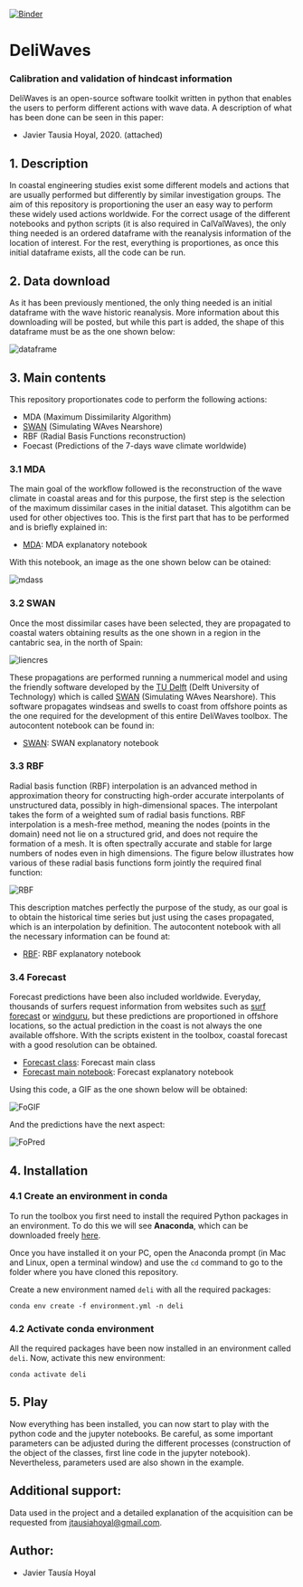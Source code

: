 [![Binder](https://mybinder.org/badge_logo.svg)](https://mybinder.org/v2/gh/javitausia/DeliWaves/master)

# DeliWaves

### Calibration and validation of hindcast information

DeliWaves is an open-source software toolkit written in python that enables the users to perform different actions with wave data. A description of what has been done can be seen in this paper:

* Javier Tausia Hoyal, 2020. (attached)

## 1. Description

In coastal engineering studies exist some different models and actions that are usually performed but differently by similar investigation groups. The aim of this repository is proportioning the user an easy way to perform these widely used actions worldwide. For the correct usage of the different notebooks and python scripts (it is also required in CalValWaves), the only thing needed is an ordered dataframe with the reanalysis information of the location of interest. For the rest, everything is proportiones, as once this initial dataframe exists, all the code can be run.

## 2. Data download

As it has been previously mentioned, the only thing needed is an initial dataframe with the wave historic reanalysis. More information about this downloading will be posted, but while this part is added, the shape of this dataframe must be as the one shown below:

![dataframe](/images/data/dataframe.png)

## 3. Main contents

This repository proportionates code to perform the following actions:

* MDA (Maximum Dissimilarity Algorithm)
* [SWAN](http://swanmodel.sourceforge.net/download/download.htm) (Simulating WAves Nearshore)
* RBF (Radial Basis Functions reconstruction)
* Foecast (Predictions of the 7-days wave climate worldwide)

### 3.1 MDA

The main goal of the workflow followed is the reconstruction of the wave climate in coastal areas and for this purpose, the first step is the selection of the maximum dissimilar cases in the initial dataset. This algotithm can be used for other objectives too. This is the first part that has to be performed and is briefly explained in:

- [MDA](./mda/mda_notebook.ipynb): MDA explanatory notebook

With this notebook, an image as the one shown below can be otained:

![mdass](/images/mda/mdass.png)

### 3.2 SWAN

Once the most dissimilar cases have been selected, they are propagated to coastal waters obtaining results as the one shown in a region in the cantabric sea, in the north of Spain:

![liencres](/images/swan/liencres.png)

These propagations are performed running a nummerical model and using the friendly software developed by the [TU Delft](https://www.tudelft.nl/) (Delft University of Technology) which is called [SWAN](http://swanmodel.sourceforge.net/download/download.htm) (Simulating WAves Nearshore). This software propagates windseas and swells to coast from offshore points as the one required for the development of this entire DeliWaves toolbox. The autocontent notebook can be found in:

- [SWAN](./swan/swan_notebook.ipynb): SWAN explanatory notebook

### 3.3 RBF

Radial basis function (RBF) interpolation is an advanced method in approximation theory for constructing high-order accurate interpolants of unstructured data, possibly in high-dimensional spaces. The interpolant takes the form of a weighted sum of radial basis functions. RBF interpolation is a mesh-free method, meaning the nodes (points in the domain) need not lie on a structured grid, and does not require the formation of a mesh. It is often spectrally accurate and stable for large numbers of nodes even in high dimensions. The figure below illustrates how various of these radial basis functions form jointly the required final function:

![RBF](/images/rbf/rbf.png)

This description matches perfectly the purpose of the study, as our goal is to obtain the historical time series but just using the cases propagated, which is an interpolation by definition. The autocontent notebook with all the necessary information can be found at:

- [RBF](./rbf/rbf_notebook.ipynb): RBF explanatory notebook

### 3.4 Forecast

Forecast predictions have been also included worldwide. Everyday, thousands of surfers request information from websites such as [surf forecast](https://es.surf-forecast.com/breaks/Liencres/forecasts/latest/six_day) or [windguru](https://www.windguru.cz/48699), but these predictions are proportioned in offshore locations, so the actual prediction in the coast is not always the one available offshore. With the scripts existent in the toolbox, coastal forecast with a good resolution can be obtained.

- [Forecast class](./forecast/forecast.py): Forecast main class
- [Forecast main notebook](./forecast/forecast_notebook.ipynb): Forecast explanatory notebook

Using this code, a GIF as the one shown below will be obtained:

![FoGIF](/images/forecast/forecastgit.gif)

And the predictions have the next aspect:

![FoPred](/images/forecast/forecast.png)

## 4. Installation

### 4.1 Create an environment in conda

To run the toolbox you first need to install the required Python packages in an environment. To do this we will see **Anaconda**, which can be downloaded freely [here](https://www.anaconda.com/download/).

Once you have installed it on your PC, open the Anaconda prompt (in Mac and Linux, open a terminal window) and use the `cd` command to go to the folder where you have cloned this repository.

Create a new environment named `deli` with all the required packages:

```
conda env create -f environment.yml -n deli
```
### 4.2 Activate conda environment

All the required packages have been now installed in an environment called `deli`. Now, activate this new environment:

```
conda activate deli
```

## 5. Play

Now everything has been installed, you can now start to play with the python code and the jupyter notebooks. Be careful, as some important parameters can be adjusted during the different processes (construction of the object of the classes, first line code in the jupyter notebook). Nevertheless, parameters used are also shown in the example.

## Additional support:

Data used in the project and a detailed explanation of the acquisition can be requested from jtausiahoyal@gmail.com.

## Author:

* Javier Tausía Hoyal
